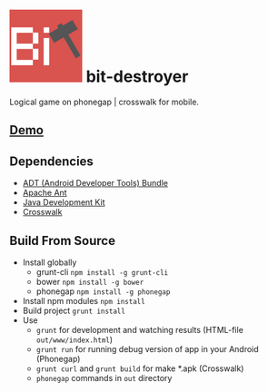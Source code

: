 ![bit-destroyer](https://raw.githubusercontent.com/lekhmanrus/bit-destroyer/master/assets/icon.png) bit-destroyer
=============
Logical game on phonegap | crosswalk for mobile.

## [Demo](http://lekhmanrus.github.io/bit-destroyer/)

## Dependencies
* [ADT (Android Developer Tools) Bundle](http://developer.android.com/sdk/index.html)
* [Apache Ant](http://ant.apache.org/bindownload.cgi)
* [Java Development Kit](http://www.oracle.com/technetwork/java/javase/downloads/jdk8-downloads-2133151.html)
* [Crosswalk](https://crosswalk-project.org/documentation/downloads.html)

## Build From Source
* Install globally
    * grunt-cli `npm install -g grunt-cli`
    * bower `npm install -g bower`
    * phonegap `npm install -g phonegap`
* Install npm modules `npm install`
* Build project `grunt install`
* Use
    * `grunt` for development and watching results (HTML-file `out/www/index.html`)
    * `grunt run` for running debug version of app in your Android (Phonegap)
    * `grunt curl` and `grunt build` for make *.apk (Crosswalk)
    * `phonegap` commands in `out` directory
